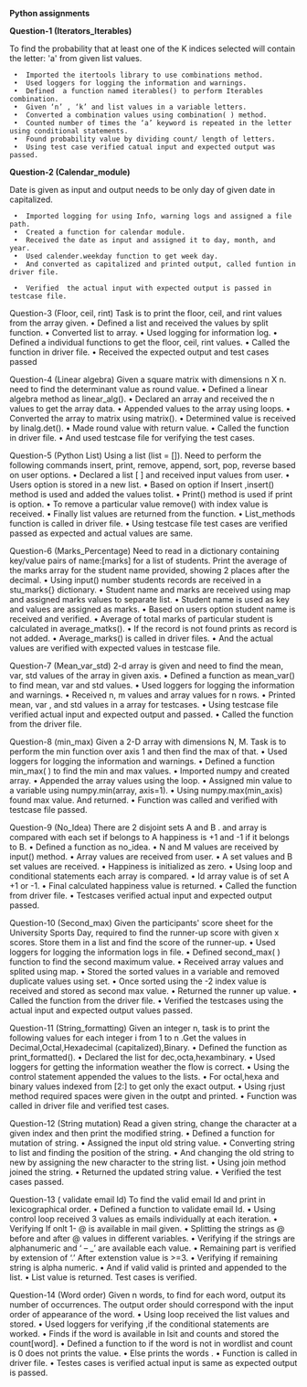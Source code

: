 **Python assignments**

**Question-1
(Iterators_Iterables)**

To find the probability that at least one of the K indices selected will contain the letter: 'a' from given list values.

     •	Imported the itertools library to use combinations method.
     •	Used loggers for logging the information and warnings.
     •	Defined  a function named iterables() to perform Iterables combination.
     •	Given ‘n’ , ‘k’ and list values in a variable letters.
     •	Converted a combination values using combination( ) method.
     •	Counted number of times the ‘a’ keyword is repeated in the letter using conditional statements.
     •	Found probability value by dividing count/ length of letters.
     •	Using test case verified catual input and expected output was passed.

**Question-2
(Calendar_module)**

Date is given as input and output needs to be only day of given date in capitalized.

     •	Imported logging for using Info, warning logs and assigned a file path.
     •	Created a function for calendar module.
     •	Received the date as input and assigned it to day, month, and year.
     •	Used calender.weekday function to get week day.
     •	And converted as capitalized and printed output, called funtion in driver file.

     •	Verified  the actual input with expected output is passed in testcase file.

Question-3
 (Floor, ceil, rint)
Task is to print the floor, ceil, and rint values from the array given.
•	Defined a list and received the values by split function.
•	Converted list to array.
•	Used logging for information log.
•	Defined a individual  functions to get the floor, ceil, rint values.
•	Called the function in driver file.
•	Received the expected output and test cases passed

Question-4
 (Linear algebra)
Given a square matrix  with dimensions n X n. need to find the determinant value as round value.
•	Defined a linear algebra method as linear_alg().
•	Declared an array and received the n values to get the array data.
•	Appended values to the array using loops.
•	Converted the array to matrix using matrix().
•	Determined value is received by linalg.det().
•	Made round value with return value.
•	Called the function in driver file.
•	And used testcase file for verifying the test cases.


Question-5
 (Python List)
Using a list (list = []). Need to perform the following commands insert, print, remove, append, sort, pop, reverse based on user options.
•	Declared a list [ ] and received input values from user.
•	Users option is stored in a new list.
•	Based on option if Insert ,insert() method is used and added the values tolist.
•	Print() method is used if print is option.
•	To remove a particular value  remove() with index value is received.
•	Finally list values are returned from the function.
•	List_methods function is called in driver file.
•	Using testcase file test cases are verified passed as expected and actual values are same.

Question-6
 (Marks_Percentage)
Need to read in a dictionary containing key/value pairs of name:[marks] for a list of students. Print the average of the marks array for the student name provided, showing 2 places after the decimal.
•	Using input() number students records are received in a stu_marks{} dictionary.
•	Student name and marks are received using map and assigned marks values to separate list.
•	Student name is used as key and values are assigned as marks.
•	Based on users option student name is received and verified.
•	Average of total marks of particular student is calculated in average_matks().
•	If the record is not found prints as record is not added.
•	Average_marks() is called in driver files.
•	And the actual values are verified with expected values in testcase file.
 
Question-7
(Mean_var_std)
2-d array is given and need to find the mean, var, std values of the array in given axis.
•	Defined  a function as mean_var() to find mean, var and std values.
•	Used loggers for logging the information and warnings.
•	Received n, m values and array values for n rows.
•	Printed mean, var , and std values in a array for testcases.
•	Using testcase file verified actual input and expected output and passed.
•	Called the function from the driver file.

Question-8
(min_max)
Given a 2-D array with dimensions N, M. Task is to perform the min function over axis 1  and then find the max of that.
•	Used loggers for logging the information and warnings.
•	Defined a function min_max( ) to find the min and max values.
•	Imported numpy and created array.
•	Appended the array values using the loop.
•	Assigned min value to a variable using numpy.min(array, axis=1).
•	Using numpy.max(min_axis) found max value. And returned.
•	Function was called and verified with testcase file passed.



Question-9
(No_Idea)
There are 2 disjoint sets A and B . and array is compared with each set if belongs to A happiness is +1 and -1 if it belongs to B.
•	Defined a function as no_idea.
•	N and M values are received by input() method.
•	Array values are received from user.
•	A set values and B set values are received.
•	Happiness is initialized as zero.
•	Using loop and conditional statements each array is compared.
•	Id array value is of set A +1 or -1.
•	Final calculated happiness value is returned.
•	Called the function from driver file.
•	Testcases verified actual input and expected output passed.

Question-10
(Second_max)
Given the participants' score sheet for the University Sports Day, required to find the runner-up score with given x scores. Store them in a list and find the score of the runner-up.
•	Used loggers for logging the information logs in file.
•	Defined second_max( ) function to find the second maximum value.
•	Received array values and splited using map.
•	Stored the sorted values in a variable and removed duplicate values using set.
•	Once sorted using the -2 index value is received and stored as second max value.
•	Returned the runner up value.
•	Called the function from the driver file.
•	Verified the testcases using the actual input and expected output values passed.

Question-11
(String_formatting)
Given an integer n, task is to print the following values for each integer i from 1 to n .Get the values in Decimal,Octal,Hexadecimal (capitalized),Binary.
•	Defined the function as print_formatted().
•	Declared  the list for dec,octa,hexambinary.
•	Used loggers for getting the information weather the flow is correct.
•	Using the control statement appended the values to the lists.
•	For octal,hexa and binary values indexed from [2:] to get only the exact output.
•	Using rjust method required spaces were given in the outpt and printed.
•	Function was called in driver file and verified test cases.

Question-12
(String mutation)
Read a given string, change the character at a given index and then print the modified string.
•	Defined a function for mutation of string.
•	Assigned the input old string value.
•	Converting string to list and finding the position of the string.
•	And changing the old string to new by assigning the new character to the string list.
•	Using join method joined the string.
•	Returned the updated string value.
•	Verified the test cases passed.




Question-13
( validate email Id)
To find the valid email Id and print in lexicographical order.
•	Defined a function to validate email Id.
•	Using control loop received 3 values as emails individually at each iteration.
•	Verifying If onlt 1- @ is available in mail given.
•	Splitting the strings as @ before and after @ values in different variables.
•	Verifying if the strings are alphanumeric and ‘ – _’ are available each value.
•	Remaining part is verified by extension of ‘.’ After extenstion value is >=3.
•	Verifying if remaining string is alpha numeric.
•	And if valid valid is printed and appended to the list.
•	List value is returned. Test cases is verified.

Question-14
(Word order)
Given n  words, to find for each word, output its number of occurrences. The output order should correspond with the input order of appearance of the word.
•	Using loop received the list values and stored.
•	Used loggers for verifying ,if the conditional statements are worked.
•	Finds if the word is available in lsit and counts and stored the count[word].
•	Defined a function to if the word is not in wordlist and count is 0 does not prints the value.
•	Else prints the words .
•	Function is called in driver file.
•	Testes cases is verified actual input is same as expected output is passed.
